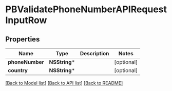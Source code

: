 # PBValidatePhoneNumberAPIRequestInputRow

## Properties
Name | Type | Description | Notes
------------ | ------------- | ------------- | -------------
**phoneNumber** | **NSString*** |  | [optional] 
**country** | **NSString*** |  | [optional] 

[[Back to Model list]](../README.md#documentation-for-models) [[Back to API list]](../README.md#documentation-for-api-endpoints) [[Back to README]](../README.md)


